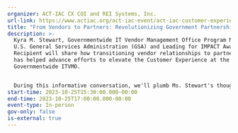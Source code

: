 ```yaml
---
organizer: ACT-IAC CX COI and REI Systems, Inc.
url-link: https://www.actiac.org/act-iac-event/act-iac-customer-experience-coi-october-2023
title: "From Vendors to Partners: Revolutionizing Government Partnerships"
description: >-
  Kyra M. Stewart, Governmentwide IT Vendor Management Office Program Manager at
  U.S. General Services Administration (GSA) and Leading for IMPACT Award
  Recipient will share how transitioning vendor relationships to partnerships
  has helped advance efforts to elevate the Customer Experience at the
  Governmentwide ITVMO.                       


  During this informative conversation, we'll plumb Ms. Stewart's thoughts on: the growing emphasis on customer experience in federal acquisitions and how it’s changing the nature of doing business with the government, the challenges and benefits of moving from a transactional relationship to  an industry-agency partnership for a seamless customer experience, and  how a whole-of-government approach founded on these partnerships creates a more equitable, secure marketplace that improves overall government effectiveness.
start-time: 2023-10-25T15:30:00.000-00:00
end-time: 2023-10-25T17:00:00.000-00:00
event-type: In-person
gov-only: false
is-external: true
---
```

